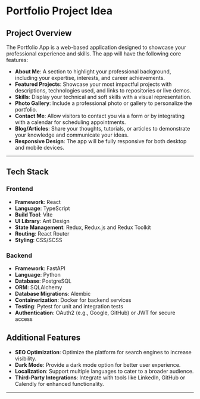 # Portfolio Project Idea

## Project Overview

The Portfolio App is a web-based application designed to showcase your professional experience and skills. The app will have the following core features:

- **About Me**: A section to highlight your professional background, including your expertise, interests, and career achievements.
- **Featured Projects**: Showcase your most impactful projects with descriptions, technologies used, and links to repositories or live demos.
- **Skills**: Display your technical and soft skills with a visual representation.
- **Photo Gallery**: Include a professional photo or gallery to personalize the portfolio.
- **Contact Me**: Allow visitors to contact you via a form or by integrating with a calendar for scheduling appointments.
- **Blog/Articles**: Share your thoughts, tutorials, or articles to demonstrate your knowledge and communicate your ideas.
- **Responsive Design**: The app will be fully responsive for both desktop and mobile devices.

---

## Tech Stack

### Frontend

- **Framework**: React
- **Language**: TypeScript
- **Build Tool**: Vite
- **UI Library**: Ant Design
- **State Management**: Redux, Redux.js and Redux Toolkit
- **Routing**: React Router
- **Styling**: CSS/SCSS

### Backend

- **Framework**: FastAPI
- **Language**: Python
- **Database**: PostgreSQL
- **ORM**: SQLAlchemy
- **Database Migrations**: Alembic
- **Containerization**: Docker for backend services
- **Testing**: Pytest for unit and integration tests
- **Authentication**: OAuth2 (e.g., Google, GitHub) or JWT for secure access

## Additional Features

- **SEO Optimization**: Optimize the platform for search engines to increase visibility.
- **Dark Mode**: Provide a dark mode option for better user experience.
- **Localization**: Support multiple languages to cater to a broader audience.
- **Third-Party Integrations**: Integrate with tools like LinkedIn, GitHub or Calendly for enhanced functionality.

---
